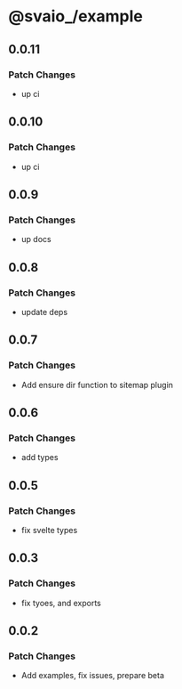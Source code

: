 # @svaio\_/example

## 0.0.11

### Patch Changes

- up ci

## 0.0.10

### Patch Changes

- up ci

## 0.0.9

### Patch Changes

- up docs

## 0.0.8

### Patch Changes

- update deps

## 0.0.7

### Patch Changes

- Add ensure dir function to sitemap plugin

## 0.0.6

### Patch Changes

- add types

## 0.0.5

### Patch Changes

- fix svelte types

## 0.0.3

### Patch Changes

- fix tyoes, and exports

## 0.0.2

### Patch Changes

- Add examples, fix issues, prepare beta
